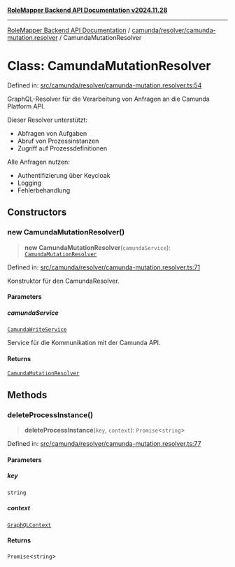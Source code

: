 [**RoleMapper Backend API Documentation v2024.11.28**](../../../../README.md)

***

[RoleMapper Backend API Documentation](../../../../modules.md) / [camunda/resolver/camunda-mutation.resolver](../README.md) / CamundaMutationResolver

# Class: CamundaMutationResolver

Defined in: [src/camunda/resolver/camunda-mutation.resolver.ts:54](https://github.com/FlowCraft-AG/RoleMapper/blob/dfa0426eb5b55e53274c22382030e399befc29aa/backend/src/camunda/resolver/camunda-mutation.resolver.ts#L54)

GraphQL-Resolver für die Verarbeitung von Anfragen an die Camunda Platform API.

Dieser Resolver unterstützt:
- Abfragen von Aufgaben
- Abruf von Prozessinstanzen
- Zugriff auf Prozessdefinitionen

Alle Anfragen nutzen:
- Authentifizierung über Keycloak
- Logging
- Fehlerbehandlung

## Constructors

### new CamundaMutationResolver()

> **new CamundaMutationResolver**(`camundaService`): [`CamundaMutationResolver`](CamundaMutationResolver.md)

Defined in: [src/camunda/resolver/camunda-mutation.resolver.ts:71](https://github.com/FlowCraft-AG/RoleMapper/blob/dfa0426eb5b55e53274c22382030e399befc29aa/backend/src/camunda/resolver/camunda-mutation.resolver.ts#L71)

Konstruktor für den CamundaResolver.

#### Parameters

##### camundaService

[`CamundaWriteService`](../../../service/camunda-write.service/classes/CamundaWriteService.md)

Service für die Kommunikation mit der Camunda API.

#### Returns

[`CamundaMutationResolver`](CamundaMutationResolver.md)

## Methods

### deleteProcessInstance()

> **deleteProcessInstance**(`key`, `context`): `Promise`\<`string`\>

Defined in: [src/camunda/resolver/camunda-mutation.resolver.ts:77](https://github.com/FlowCraft-AG/RoleMapper/blob/dfa0426eb5b55e53274c22382030e399befc29aa/backend/src/camunda/resolver/camunda-mutation.resolver.ts#L77)

#### Parameters

##### key

`string`

##### context

[`GraphQLContext`](../type-aliases/GraphQLContext.md)

#### Returns

`Promise`\<`string`\>
